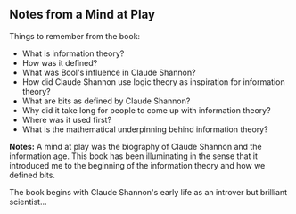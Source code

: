 
## Notes from a Mind at Play

Things to remember from the book:
- What is information theory?
- How was it defined?
- What was Bool's influence in Claude Shannon?
- How did Claude Shannon use logic theory as inspiration for information theory?
- What are bits as defined by Claude Shannon?
- Why did it take long for people to come up with information theory?
- Where was it used first? 
- What is the mathematical underpinning behind information theory?

**Notes:**
A mind at play was the biography of Claude Shannon and the information age. This book has been illuminating in the sense that it introduced me to the beginning of the information theory and how we defined bits.

The book begins with Claude Shannon's early life as an introver but brilliant scientist...


